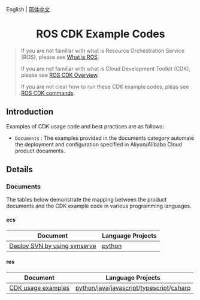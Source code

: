 English | [简体中文](./README-CN.md)

<h1 align="center">ROS CDK Example Codes</h1>

> If you are not familiar with what is Resource Orchestration Service (ROS), please see [What is ROS](https://www.alibabacloud.com/help/en/ros/product-overview/what-is-ros).
>
> If you are not familiar with what is Cloud Development Toolkit (CDK), please see [ROS CDK Overview](https://www.alibabacloud.com/help/en/ros/developer-reference/overview-8).
>
> If you are not clear how to run these CDK example codes, pleas see [ROS CDK commands](https://www.alibabacloud.com/help/en/ros/developer-reference/ros-cdk-commands).

## Introduction
Examples of CDK usage code and best practices are as follows:

- `Documents` : The examples provided in the documents category automate the deployment and configuration specified in Aliyun/Alibaba Cloud product documents.

## Details

### Documents

The tables below demonstrate the mapping between the product documents and the CDK example code in various programming languages.

#### ecs

|Document           |Language Projects    |
|-------------------|---------------------|
|[Deploy SVN by using svnserve](https://www.alibabacloud.com/help/en/ecs/use-cases/deploying-and-using-svn)|[python](documents/ecs/deploy-SVN-by-using-svnserve/python/)|


#### ros

|Document           |Language Projects    |
|-------------------|---------------------|
|[CDK usage examples](https://www.alibabacloud.com/help/en/ros/developer-reference/usage-examples/)|[python](./documents/ros/usage-examples/python/)/[java](./documents/ros/usage-examples/java/)/[javascript](./documents/ros/usage-examples/javascript/)/[typescript](./documents/ros/usage-examples/typescript/)/[csharp](./documents/ros/usage-examples/csharp/)|


